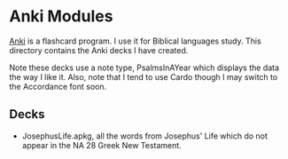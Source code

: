 # Anki Modules

[Anki](https://apps.ankiweb.net/) is a flashcard program. I use it for Biblical languages study. This directory contains the Anki decks I have created.

Note these decks use a note type, PsalmsInAYear which displays the data the way I like it. Also, note that I tend to use Cardo though I may switch to the Accordance font soon.

## Decks

  + JosephusLife.apkg, all the words from Josephus' Life which do not appear in the NA 28 Greek New Testament.
